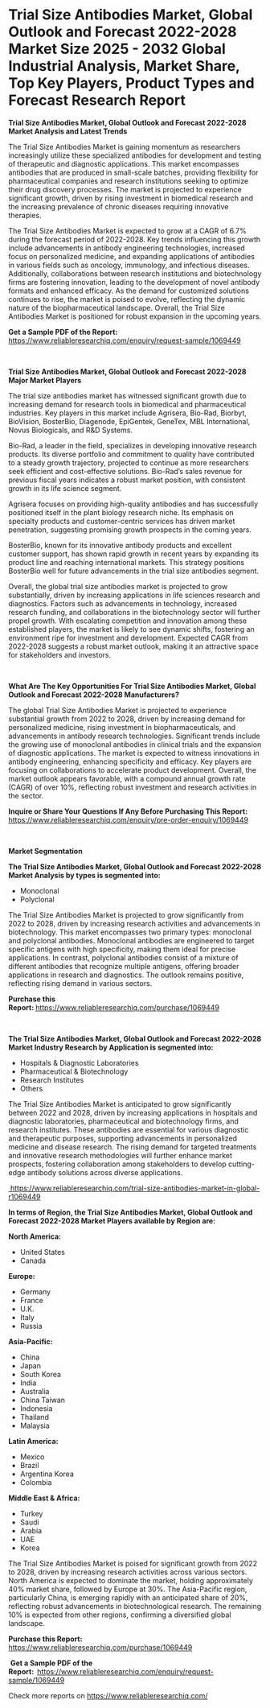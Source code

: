 <p><h1>Trial Size Antibodies Market, Global Outlook and Forecast 2022-2028 Market Size 2025 - 2032 Global Industrial Analysis, Market Share, Top Key Players, Product Types and Forecast Research Report</h1></p><p><strong>Trial Size Antibodies Market, Global Outlook and Forecast 2022-2028 Market Analysis and Latest Trends</strong></p>
<p><p>The Trial Size Antibodies Market is gaining momentum as researchers increasingly utilize these specialized antibodies for development and testing of therapeutic and diagnostic applications. This market encompasses antibodies that are produced in small-scale batches, providing flexibility for pharmaceutical companies and research institutions seeking to optimize their drug discovery processes. The market is projected to experience significant growth, driven by rising investment in biomedical research and the increasing prevalence of chronic diseases requiring innovative therapies.</p><p>The Trial Size Antibodies Market is expected to grow at a CAGR of 6.7% during the forecast period of 2022-2028. Key trends influencing this growth include advancements in antibody engineering technologies, increased focus on personalized medicine, and expanding applications of antibodies in various fields such as oncology, immunology, and infectious diseases. Additionally, collaborations between research institutions and biotechnology firms are fostering innovation, leading to the development of novel antibody formats and enhanced efficacy. As the demand for customized solutions continues to rise, the market is poised to evolve, reflecting the dynamic nature of the biopharmaceutical landscape. Overall, the Trial Size Antibodies Market is positioned for robust expansion in the upcoming years.</p></p>
<p><strong>Get a Sample PDF of the Report:&nbsp;</strong> <a href="https://www.reliableresearchiq.com/enquiry/request-sample/1069449?utm_campaign=3027&utm_medium=2&utm_source=Github&utm_content=ia&utm_term=21032025&utm_id=trial-size-antibodies-market-global-outlook-and-forecast-2022-2028">https://www.reliableresearchiq.com/enquiry/request-sample/1069449</a></p>
<p>&nbsp;</p>
<p><strong>Trial Size Antibodies Market, Global Outlook and Forecast 2022-2028 Major Market Players</strong></p>
<p><p>The trial size antibodies market has witnessed significant growth due to increasing demand for research tools in biomedical and pharmaceutical industries. Key players in this market include Agrisera, Bio-Rad, Biorbyt, BioVision, BosterBio, Diagenode, EpiGentek, GeneTex, MBL International, Novus Biologicals, and R&D Systems.</p><p>Bio-Rad, a leader in the field, specializes in developing innovative research products. Its diverse portfolio and commitment to quality have contributed to a steady growth trajectory, projected to continue as more researchers seek efficient and cost-effective solutions. Bio-Rad’s sales revenue for previous fiscal years indicates a robust market position, with consistent growth in its life science segment.</p><p>Agrisera focuses on providing high-quality antibodies and has successfully positioned itself in the plant biology research niche. Its emphasis on specialty products and customer-centric services has driven market penetration, suggesting promising growth prospects in the coming years.</p><p>BosterBio, known for its innovative antibody products and excellent customer support, has shown rapid growth in recent years by expanding its product line and reaching international markets. This strategy positions BosterBio well for future advancements in the trial size antibodies segment.</p><p>Overall, the global trial size antibodies market is projected to grow substantially, driven by increasing applications in life sciences research and diagnostics. Factors such as advancements in technology, increased research funding, and collaborations in the biotechnology sector will further propel growth. With escalating competition and innovation among these established players, the market is likely to see dynamic shifts, fostering an environment ripe for investment and development. Expected CAGR from 2022-2028 suggests a robust market outlook, making it an attractive space for stakeholders and investors.</p></p>
<p>&nbsp;</p>
<p><strong>What Are The Key Opportunities For Trial Size Antibodies Market, Global Outlook and Forecast 2022-2028 Manufacturers?</strong></p>
<p><p>The global Trial Size Antibodies Market is projected to experience substantial growth from 2022 to 2028, driven by increasing demand for personalized medicine, rising investment in biopharmaceuticals, and advancements in antibody research technologies. Significant trends include the growing use of monoclonal antibodies in clinical trials and the expansion of diagnostic applications. The market is expected to witness innovations in antibody engineering, enhancing specificity and efficacy. Key players are focusing on collaborations to accelerate product development. Overall, the market outlook appears favorable, with a compound annual growth rate (CAGR) of over 10%, reflecting robust investment and research activities in the sector.</p></p>
<p><strong>Inquire or Share Your Questions If Any Before Purchasing This Report:</strong> <a href="https://www.reliableresearchiq.com/enquiry/pre-order-enquiry/1069449?utm_campaign=3027&utm_medium=2&utm_source=Github&utm_content=ia&utm_term=21032025&utm_id=trial-size-antibodies-market-global-outlook-and-forecast-2022-2028">https://www.reliableresearchiq.com/enquiry/pre-order-enquiry/1069449</a></p>
<p>&nbsp;</p>
<p><strong>Market Segmentation</strong></p>
<p><strong>The Trial Size Antibodies Market, Global Outlook and Forecast 2022-2028 Market Analysis by types is segmented into:</strong></p>
<p><ul><li>Monoclonal</li><li>Polyclonal</li></ul></p>
<p><p>The Trial Size Antibodies Market is projected to grow significantly from 2022 to 2028, driven by increasing research activities and advancements in biotechnology. This market encompasses two primary types: monoclonal and polyclonal antibodies. Monoclonal antibodies are engineered to target specific antigens with high specificity, making them ideal for precise applications. In contrast, polyclonal antibodies consist of a mixture of different antibodies that recognize multiple antigens, offering broader applications in research and diagnostics. The outlook remains positive, reflecting rising demand in various sectors.</p></p>
<p><strong>Purchase this Report:&nbsp;</strong><a href="https://www.reliableresearchiq.com/purchase/1069449?utm_campaign=3027&utm_medium=2&utm_source=Github&utm_content=ia&utm_term=21032025&utm_id=trial-size-antibodies-market-global-outlook-and-forecast-2022-2028">https://www.reliableresearchiq.com/purchase/1069449</a></p>
<p>&nbsp;</p>
<p><strong>The Trial Size Antibodies Market, Global Outlook and Forecast 2022-2028 Market Industry Research by Application is segmented into:</strong></p>
<p><ul><li>Hospitals & Diagnostic Laboratories</li><li>Pharmaceutical & Biotechnology</li><li>Research Institutes</li><li>Others</li></ul></p>
<p><p>The Trial Size Antibodies Market is anticipated to grow significantly between 2022 and 2028, driven by increasing applications in hospitals and diagnostic laboratories, pharmaceutical and biotechnology firms, and research institutes. These antibodies are essential for various diagnostic and therapeutic purposes, supporting advancements in personalized medicine and disease research. The rising demand for targeted treatments and innovative research methodologies will further enhance market prospects, fostering collaboration among stakeholders to develop cutting-edge antibody solutions across diverse applications.</p></p>
<p><a href="https://www.reliableresearchiq.com/trial-size-antibodies-market-in-global-r1069449?utm_campaign=3027&utm_medium=2&utm_source=Github&utm_content=ia&utm_term=21032025&utm_id=trial-size-antibodies-market-global-outlook-and-forecast-2022-2028">&nbsp;https://www.reliableresearchiq.com/trial-size-antibodies-market-in-global-r1069449</a></p>
<p><strong>In terms of Region, the Trial Size Antibodies Market, Global Outlook and Forecast 2022-2028 Market Players available by Region are:</strong></p>
<p>
    <p> <strong> North America: </strong>
        <ul>
            <li>United States</li>
            <li>Canada</li>
        </ul>
        </p> 
    <p> <strong> Europe: </strong>
        <ul>
            <li>Germany</li>
            <li>France</li>
            <li>U.K.</li>
            <li>Italy</li>
            <li>Russia</li>
        </ul>
        </p> 
    <p> <strong> Asia-Pacific: </strong>
        <ul>
            <li>China</li>
            <li>Japan</li>
            <li>South Korea</li>
            <li>India</li>
            <li>Australia</li>
            <li>China Taiwan</li>
            <li>Indonesia</li>
            <li>Thailand</li>
            <li>Malaysia</li>
        </ul>
        </p> 
    <p> <strong> Latin America: </strong>
        <ul>
            <li>Mexico</li>
            <li>Brazil</li>
            <li>Argentina Korea</li>
            <li>Colombia</li>
        </ul>
        </p> 
    <p> <strong> Middle East & Africa: </strong>
        <ul>
            <li>Turkey</li>
            <li>Saudi</li>
            <li>Arabia</li>
            <li>UAE</li>
            <li>Korea</li>
        </ul>
    </p>
    </p>
<p><p>The Trial Size Antibodies Market is poised for significant growth from 2022 to 2028, driven by increasing research activities across various sectors. North America is expected to dominate the market, holding approximately 40% market share, followed by Europe at 30%. The Asia-Pacific region, particularly China, is emerging rapidly with an anticipated share of 20%, reflecting robust advancements in biotechnological research. The remaining 10% is expected from other regions, confirming a diversified global landscape.</p></p>
<p><strong>Purchase this Report: </strong><a href="https://www.reliableresearchiq.com/purchase/1069449?utm_campaign=3027&utm_medium=2&utm_source=Github&utm_content=ia&utm_term=21032025&utm_id=trial-size-antibodies-market-global-outlook-and-forecast-2022-2028">https://www.reliableresearchiq.com/purchase/1069449</a></p>
<p>&nbsp;<strong>Get a Sample PDF of the Report:&nbsp;&nbsp;</strong><a href="https://www.reliableresearchiq.com/enquiry/request-sample/1069449?utm_campaign=3027&utm_medium=2&utm_source=Github&utm_content=ia&utm_term=21032025&utm_id=trial-size-antibodies-market-global-outlook-and-forecast-2022-2028">https://www.reliableresearchiq.com/enquiry/request-sample/1069449</a></p>
<p><strong></strong></p>
<p>Check more reports on <a href="https://www.reliableresearchiq.com/?utm_campaign=3027&utm_medium=2&utm_source=Github&utm_content=ia&utm_term=21032025&utm_id=trial-size-antibodies-market-global-outlook-and-forecast-2022-2028">https://www.reliableresearchiq.com/</a></p>
